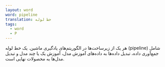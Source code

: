 ```yaml
---
layout: word
word: pipeline
translation: خط لوله
tags:
  - word
  - P
---
```

هر یک از زیرساخت‌ها در الگوریتم‌های یادگیری ماشین. یک خط لوله (pipeline) شامل جمع‌آوری داده، تبدیل داده‌ها به داده‌های آموزش مدل، آموزش یک یا چند مدل و تبدیل مدل‌ها به محصولات نهایی است.